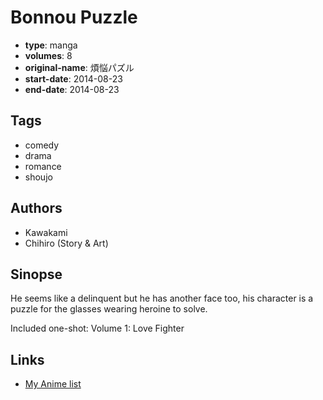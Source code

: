 # Bonnou Puzzle

-   **type**: manga
-   **volumes**: 8
-   **original-name**: 煩悩パズル
-   **start-date**: 2014-08-23
-   **end-date**: 2014-08-23

## Tags

-   comedy
-   drama
-   romance
-   shoujo

## Authors

-   Kawakami
-   Chihiro (Story & Art)

## Sinopse

He seems like a delinquent but he has another face too, his character is a puzzle for the glasses wearing heroine to solve.

Included one-shot:
Volume 1: Love Fighter

## Links

-   [My Anime list](https://myanimelist.net/manga/84859/Bonnou_Puzzle)
